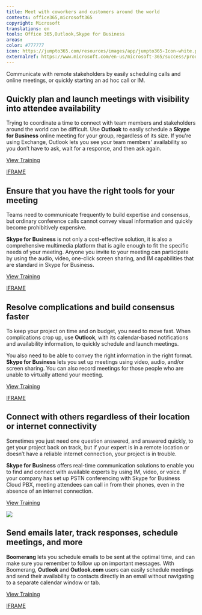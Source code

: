 ```yaml
---
title: Meet with coworkers and customers around the world
contexts: office365,microsoft365
copyright: Microsoft
translations: en
tools: Office 365,Outlook,Skype for Business
areas: 
color: #777777
icon: https://jumpto365.com/resources/images/app/jumpto365-Icon-white.png
externalref: https://www.microsoft.com/en-us/microsoft-365/success/productivitylibrary/meet-with-coworkers-and-customers-around-the-world
---
```

Communicate with remote stakeholders by easily scheduling calls and online meetings, or quickly starting an ad hoc call or IM.


## Quickly plan and launch meetings with visibility into attendee availability

Trying to coordinate a time to connect with team members and stakeholders around the world can be difficult. Use **Outlook** to easily schedule a **Skype for Business** online meeting for your group, regardless of its size. If you're using Exchange, Outlook lets you see your team members' availability so you don’t have to ask, wait for a response, and then ask again.

[View Training](https://support.office.com/article/Schedule-a-meeting-with-other-people-5C9877BC-AB91-4A7C-99FB-B0B68D7EA94F)

[IFRAME](https://www.microsoft.com/en-us/videoplayer/embed/RE1UPmM)

## Ensure that you have the right tools for your meeting

Teams need to communicate frequently to build expertise and consensus, but ordinary conference calls cannot convey visual information and quickly become prohibitively expensive.

**Skype for Business** is not only a cost-effective solution, it is also a comprehensive multimedia platform that is agile enough to fit the specific needs of your meeting. Anyone you invite to your meeting can participate by using the audio, video, one-click screen sharing, and IM capabilities that are standard in Skype for Business.

[View Training](https://support.office.com/article/Communicate-with-voice-and-video-c1fb68bb-fdfc-4bf5-af41-2ac88e9b6fb0)

[IFRAME](https://www.microsoft.com/en-us/videoplayer/embed/RE1UF1x)

## Resolve complications and build consensus faster

To keep your project on time and on budget, you need to move fast. When complications crop up, use **Outlook**, with its calendar-based notifications and availability information, to quickly schedule and launch meetings.

You also need to be able to convey the right information in the right format. **Skype for Business** lets you set up meetings using video, audio, and/or screen sharing. You can also record meetings for those people who are unable to virtually attend your meeting.

[View Training](https://support.office.com/article/Video-Share-your-desktop-or-an-app-712965d0-fa10-4da0-86c2-66ec68d8dbc8)

[IFRAME](https://www.microsoft.com/en-us/videoplayer/embed/RE1TeCA)

## Connect with others regardless of their location or internet connectivity

Sometimes you just need one question answered, and answered quickly, to get your project back on track, but if your expert is in a remote location or doesn’t have a reliable internet connection, your project is in trouble.

**Skype for Business** offers real-time communication solutions to enable you to find and connect with available experts by using IM, video, or voice. If your company has set up PSTN conferencing with Skype for Business Cloud PBX, meeting attendees can call in from their phones, even in the absence of an internet connection. 

[View Training](https://support.office.com/article/Video-Communicate-your-way-c50059a4-9114-4c81-8581-bd4fd6e97fc6)

![](http://img-prod-cms-rt-microsoft-com.akamaized.net/cms/api/am/imageFileData/RE1MMvC?ver=44d8)

## Send emails later, track responses, schedule meetings, and more

**Boomerang** lets you schedule emails to be sent at the optimal time, and can make sure you remember to follow up on important messages. With Boomerang, **Outlook** and **Outlook.com** users can easily schedule meetings and send their availability to contacts directly in an email without navigating to a separate calendar window or tab.  

[View Training](https://betterwith.office.com/boomerang-for-outlook-increases-leading-educators-productivity)

[IFRAME](https://www.microsoft.com/en-us/videoplayer/embed/RE1UFbx)

